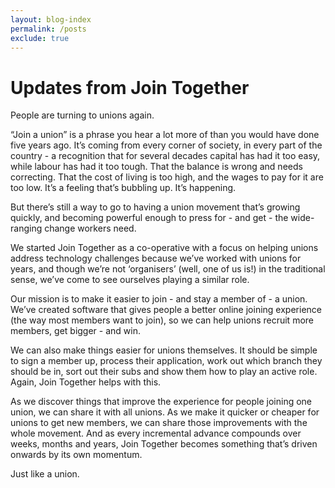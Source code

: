 ```yaml
---
layout: blog-index
permalink: /posts
exclude: true
---
```


# Updates from Join Together

People are turning to unions again.

“Join a union” is a phrase you hear a lot more of than you would have done five years ago. It’s coming from every corner of society, in every part of the country - a recognition that for several decades capital has had it too easy, while labour has had it too tough. That the balance is wrong and needs correcting. That the cost of living is too high, and the wages to pay for it are too low. It’s a feeling that’s bubbling up. It’s happening.

But there’s still a way to go to having a union movement that’s growing quickly, and becoming powerful enough to press for - and get - the wide-ranging change workers need. 

We started Join Together as a co-operative with a focus on helping unions address technology challenges because we’ve worked with unions for years, and though we’re not ‘organisers’ (well, one of us is!) in the traditional sense, we’ve come to see ourselves playing a similar role.

Our mission is to make it easier to join - and stay a member of - a union. We’ve created software that gives people a better online joining experience (the way most members want to join), so we can help unions recruit more members, get bigger - and win. 

We can also make things easier for unions themselves. It should be simple to sign a member up, process their application, work out which branch they should be in, sort out their subs and show them how to play an active role. Again, Join Together helps with this.

As we discover things that improve the experience for people joining one union, we can share it with all unions. As we make it quicker or cheaper for unions to get new members, we can share those improvements with the whole movement. And as every incremental advance compounds over weeks, months and years, Join Together becomes something that’s driven onwards by its own momentum. 

Just like a union.
